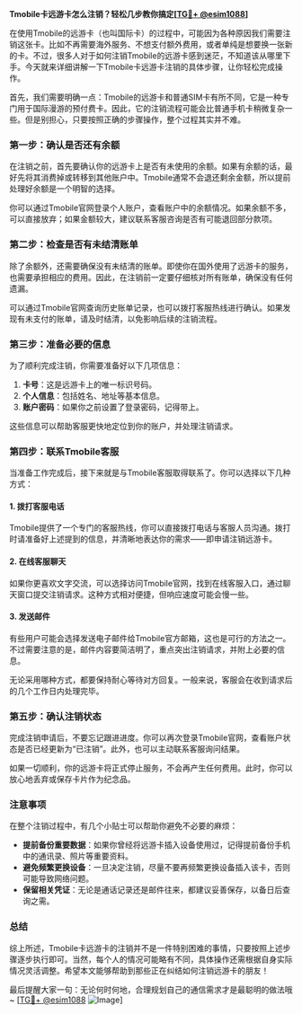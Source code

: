 **Tmobile卡远游卡怎么注销？轻松几步教你搞定[[TG💪+ @esim1088](https://t.me/s/esim1088)]**

在使用Tmobile的远游卡（也叫国际卡）的过程中，可能因为各种原因我们需要注销这张卡。比如不再需要海外服务、不想支付额外费用，或者单纯是想要换一张新的卡。不过，很多人对于如何注销Tmobile的远游卡感到迷茫，不知道该从哪里下手。今天就来详细讲解一下Tmobile卡远游卡注销的具体步骤，让你轻松完成操作。

首先，我们需要明确一点：Tmobile的远游卡和普通SIM卡有所不同，它是一种专门用于国际漫游的预付费卡。因此，它的注销流程可能会比普通手机卡稍微复杂一些。但是别担心，只要按照正确的步骤操作，整个过程其实并不难。

### 第一步：确认是否还有余额

在注销之前，首先要确认你的远游卡上是否有未使用的余额。如果有余额的话，最好先将其消费掉或转移到其他账户中。Tmobile通常不会退还剩余金额，所以提前处理好余额是一个明智的选择。

你可以通过Tmobile官网登录个人账户，查看账户中的余额情况。如果余额不多，可以直接放弃；如果金额较大，建议联系客服咨询是否有可能退回部分款项。

### 第二步：检查是否有未结清账单

除了余额外，还需要确保没有未结清的账单。即使你在国外使用了远游卡的服务，也需要承担相应的费用。因此，在注销前一定要仔细核对所有账单，确保没有任何遗漏。

可以通过Tmobile官网查询历史账单记录，也可以拨打客服热线进行确认。如果发现有未支付的账单，请及时结清，以免影响后续的注销流程。

### 第三步：准备必要的信息

为了顺利完成注销，你需要准备好以下几项信息：

1. **卡号**：这是远游卡上的唯一标识号码。
2. **个人信息**：包括姓名、地址等基本信息。
3. **账户密码**：如果你之前设置了登录密码，记得带上。

这些信息可以帮助客服更快地定位到你的账户，并处理注销请求。

### 第四步：联系Tmobile客服

当准备工作完成后，接下来就是与Tmobile客服取得联系了。你可以选择以下几种方式：

#### 1. 拨打客服电话

Tmobile提供了一个专门的客服热线，你可以直接拨打电话与客服人员沟通。拨打时请准备好上述提到的信息，并清晰地表达你的需求——即申请注销远游卡。

#### 2. 在线客服聊天

如果你更喜欢文字交流，可以选择访问Tmobile官网，找到在线客服入口，通过聊天窗口提交注销请求。这种方式相对便捷，但响应速度可能会慢一些。

#### 3. 发送邮件

有些用户可能会选择发送电子邮件给Tmobile官方邮箱，这也是可行的方法之一。不过需要注意的是，邮件内容要简洁明了，重点突出注销请求，并附上必要的信息。

无论采用哪种方式，都要保持耐心等待对方回复。一般来说，客服会在收到请求后的几个工作日内处理完毕。

### 第五步：确认注销状态

完成注销申请后，不要忘记跟进进度。你可以再次登录Tmobile官网，查看账户状态是否已经更新为“已注销”。此外，也可以主动联系客服询问结果。

如果一切顺利，你的远游卡将正式停止服务，不会再产生任何费用。此时，你可以放心地丢弃或保存卡片作为纪念品。

### 注意事项

在整个注销过程中，有几个小贴士可以帮助你避免不必要的麻烦：

- **提前备份重要数据**：如果你曾经将远游卡插入设备使用过，记得提前备份手机中的通讯录、照片等重要资料。
- **避免频繁更换设备**：一旦决定注销，尽量不要再频繁更换设备插入该卡，否则可能导致网络问题。
- **保留相关凭证**：无论是通话记录还是邮件往来，都建议妥善保存，以备日后查询之需。

### 总结

综上所述，Tmobile卡远游卡的注销并不是一件特别困难的事情，只要按照上述步骤逐步执行即可。当然，每个人的情况可能略有不同，具体操作还需根据自身实际情况灵活调整。希望本文能够帮助到那些正在纠结如何注销远游卡的朋友！

最后提醒大家一句：无论何时何地，合理规划自己的通信需求才是最聪明的做法哦~ [[TG💪+ @esim1088](https://t.me/s/esim1088) ![Image](https://i.postimg.cc/4NQfJmqS/Snipaste-2025-05-13-00-14-12.png)]